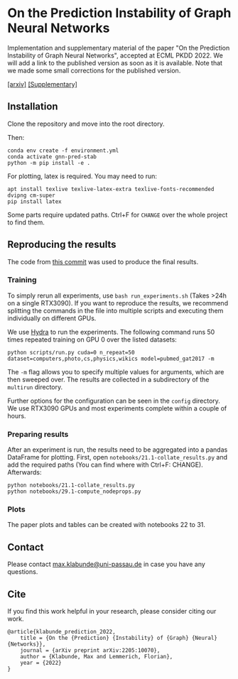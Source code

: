 # On the Prediction Instability of Graph Neural Networks
Implementation and supplementary material of the paper "On the Prediction Instability of Graph Neural Networks", accepted at ECML PKDD 2022.
We will add a link to the published version as soon as it is available.
Note that we made some small corrections for the published version. 

[[arxiv]](https://arxiv.org/abs/2205.10070)
[[Supplementary]](supplementary_material.pdf)


## Installation
Clone the repository and move into the root directory.

Then:
```shell
conda env create -f environment.yml
conda activate gnn-pred-stab
python -m pip install -e .
```

For plotting, latex is required. 
You may need to run:
```shell
apt install texlive texlive-latex-extra texlive-fonts-recommended dvipng cm-super
pip install latex
```

Some parts require updated paths. 
Ctrl+F for `CHANGE` over the whole project to find them.

## Reproducing the results
The code from [this commit](https://github.com/mklabunde/gnn-prediction-instability/commit/969e84c4ed147fbd242d3080cc6e7c26e5057472) was used to produce the final results.
### Training
To simply rerun all experiments, use `bash run_experiments.sh` (Takes >24h on a single RTX3090).
If you want to reproduce the results, we recommend splitting the commands in the file into multiple scripts and executing them individually on different GPUs.

We use [Hydra](https://hydra.cc/) to run the experiments.
The following command runs 50 times repeated training on GPU 0 over the listed datasets:

```shell
python scripts/run.py cuda=0 n_repeat=50 dataset=computers,photo,cs,physics,wikics model=pubmed_gat2017 -m
```

The `-m` flag allows you to specify multiple values for arguments, which are then sweeped over.
The results are collected in a subdirectory of the `multirun` directory.

Further options for the configuration can be seen in the `config` directory.
We use RTX3090 GPUs and most experiments complete within a couple of hours.

### Preparing results
After an experiment is run, the results need to be aggregated into a pandas DataFrame for plotting.
First, open `notebooks/21.1-collate_results.py` and add the required paths (You can find where with Ctrl+F: CHANGE).
Afterwards:

```shell
python notebooks/21.1-collate_results.py
python notebooks/29.1-compute_nodeprops.py
```

### Plots
The paper plots and tables can be created with notebooks 22 to 31.


## Contact
Please contact max.klabunde@uni-passau.de in case you have any questions.

## Cite
If you find this work helpful in your research, please consider citing our work.

```
@article{klabunde_prediction_2022,
	title = {On the {Prediction} {Instability} of {Graph} {Neural} {Networks}},
	journal = {arXiv preprint arXiv:2205:10070},
	author = {Klabunde, Max and Lemmerich, Florian},
	year = {2022}
}
```
